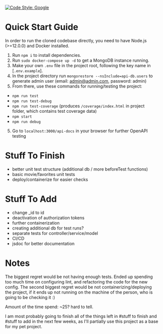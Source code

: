 [![Code Style: Google](https://img.shields.io/badge/code%20style-google-blueviolet.svg)](https://github.com/google/gts)
# Quick Start Guide
In order to run the cloned codebase directly, you need to have Node.js (>=12.0.0) and Docker installed.

1. Run `npm i` to install dependencies.
2. Run `sudo docker-compose up -d` to get a MongoDB instance running.
3. Make your own `.env` file in the project root, following the key name in [`.env.example`].
4. In the project directory run `mongorestore --nsInclude=api-db.users` to generate admin user 
(email: admin@admin.com, password: admin)
4. From there, use these commands for running/testing the project:
  - `npm run test`
  - `npm run test-debug`
  - `npm run test-coverage` (produces `/coverage/index.html` in project folder, which contains test coverage data)
  - `npm start`
  - `npm run debug`
5. Go to `localhost:3000/api-docs` in your browser for further OpenAPI testing

 # Stuff To Finish
 - better unit test structure (additional db / more beforeTest functions)
 - basic movie/favorites unit tests
 - deploy/containerize for easier checks
 
 # Stuff To Add
 - change _id to id
 - deactivation of authorization tokens
 - further containerization
 - creating additional db for test runs?
 - separate tests for controller/service/model
 - CI/CD
 - jsdoc for better documentation

 # Notes
 The biggest regret would be not having enough tests. Ended up spending too much time on configuring lint, and refactoring the code for the new config.
 The second biggest regret would be not containerizing/deploying the project, if it ends up not running on the machine of the person, who is going to be checking it :)

 Amount of the time spend: ~25? hard to tell.

 I am most probably going to finish all of the things left in #stuff to finish and #stuff to add in the next few weeks, as I'll partially use this project as a base for my pet project.

